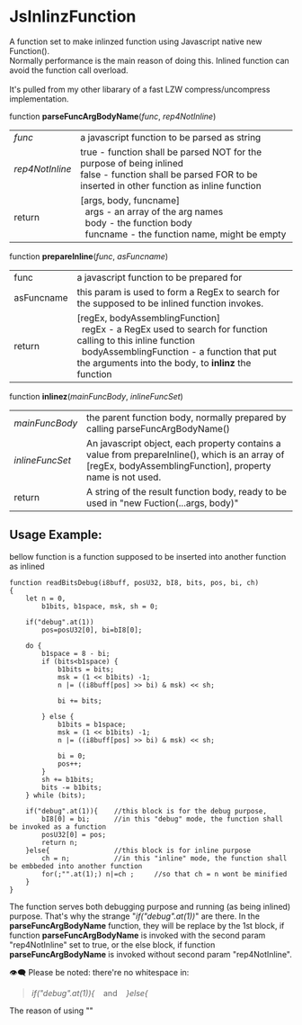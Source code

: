 # JsInlinzFunction
A function set to make inlinzed function using Javascript native new Function().<br>
Normally performance is the main reason of doing this. Inlined function can avoid the function call overload.<br>
<br>
It's pulled from my other libarary of a fast LZW compress/uncompress implementation.
<p>
function <b>parseFuncArgBodyName</b>(<i>func</i>, <i>rep4NotInline</i>)<br>
<table>
  <tr><td><i>func</i></td><td>a javascript function to be parsed as string</td></tr>
  <tr>
  <td><i>rep4NotInline</i></td><td> true - function shall be parsed NOT for the purpose of being inlined<br>
                 false - function shall be parsed FOR to be inserted in other function as inline function</td>
</tr>
  <tr><td>return</td>
    <td>
      [args, body, funcname]<br>
      &nbsp;&nbsp;args - an array of the arg names<br>
      &nbsp;&nbsp;body - the function body<br>
      &nbsp;&nbsp;funcname - the function name, might be empty
  </td></tr>
</table>
<p>
function <b>prepareInline</b>(<i>func</i>, <i>asFuncname</i>)
<table><tr><td>func</td><td>a javascript function to be prepared for </td></tr>
<tr><td>asFuncname</td><td>this param is used to form a RegEx to search for the supposed to be inlined function invokes.</td></tr>
<tr><td>return</td>
  <td>
    [regEx, bodyAssemblingFunction]<br>
    &nbsp;&nbsp;regEx - a RegEx used to search for function calling to this inline function<br>
    &nbsp;&nbsp;bodyAssemblingFunction - a function that put the arguments into the body, to <b>inlinz</b> the function
  </td></tr>
</table>
<p>
function <b>inlinez</b>(<i>mainFuncBody</i>, <i>inlineFuncSet</i>)
<table><tr><td><i>mainFuncBody<i></td>
  <td>the parent function body, normally prepared by calling parseFuncArgBodyName()</td></tr>
  <tr><td><i>inlineFuncSet</i></td><td>An javascript object, each property contains a value from prepareInline(), which is an array of [regEx, bodyAssemblingFunction], property name is not used.</td></tr>
  <tr><td>return</td><td>A string of the result function body, ready to be used in "new Fuction(...args, body)"</td></tr>
</table>

## Usage Example:<br>
bellow function is a function supposed to be inserted into another function as inlined<br>
```
function readBitsDebug(i8buff, posU32, bI8, bits, pos, bi, ch) 
{
    let n = 0, 
        b1bits, b1space, msk, sh = 0;

    if("debug".at(1))
        pos=posU32[0], bi=bI8[0];

    do {
        b1space = 8 - bi;
        if (bits<b1space) {
            b1bits = bits;
            msk = (1 << b1bits) -1;
            n |= ((i8buff[pos] >> bi) & msk) << sh;
            
            bi += bits;

        } else {
            b1bits = b1space;
            msk = (1 << b1bits) -1;
            n |= ((i8buff[pos] >> bi) & msk) << sh;
            
            bi = 0;
            pos++;
        }
        sh += b1bits;
        bits -= b1bits;
    } while (bits);

    if("debug".at(1)){    //this block is for the debug purpose, 
        bI8[0] = bi;      //in this "debug" mode, the function shall be invoked as a function
        posU32[0] = pos;
        return n;    
    }else{                //this block is for inline purpose
        ch = n;           //in this "inline" mode, the function shall be embbeded into another function
        for(;"".at(1);) n|=ch ;     //so that ch = n wont be minified
    }
}
```
The function serves both debugging purpose and running (as being inlined) purpose. That's why the strange "<i>if("debug".at(1))</i>" are there. In the <b>parseFuncArgBodyName</b> function, they will be replace by the 1st block, if function <b>parseFuncArgBodyName</b> is invoked with the second param "rep4NotInline" set to true, or the else block, if function <b>parseFuncArgBodyName</b> is invoked without second param "rep4NotInline".

:eye_speech_bubble: Please be noted: there're no whitespace in:
>  *if("debug".at(1)){*   &nbsp;&nbsp;&nbsp;and&nbsp;&nbsp;&nbsp;  *}else{* 

The reason of using ""
